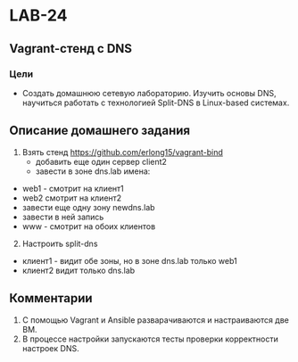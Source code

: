 # LAB-24
## Vagrant-стенд c DNS
### Цели
- Создать домашнюю сетевую лабораторию. Изучить основы DNS, научиться работать с технологией Split-DNS в Linux-based системах.

## Описание домашнего задания
1. Взять стенд https://github.com/erlong15/vagrant-bind 
    - добавить еще один сервер client2
    - завести в зоне dns.lab имена:
  - web1 - смотрит на клиент1
  - web2  смотрит на клиент2
 - завести еще одну зону newdns.lab
 - завести в ней запись
 - www - смотрит на обоих клиентов

2. Настроить split-dns
 - клиент1 - видит обе зоны, но в зоне dns.lab только web1
 - клиент2 видит только dns.lab


## Комментарии
1. С помощью Vagrant и Ansible разварачиваются и настраиваются две ВМ.
2. В процессе настройки запускаются тесты проверки корректности настроек DNS.
